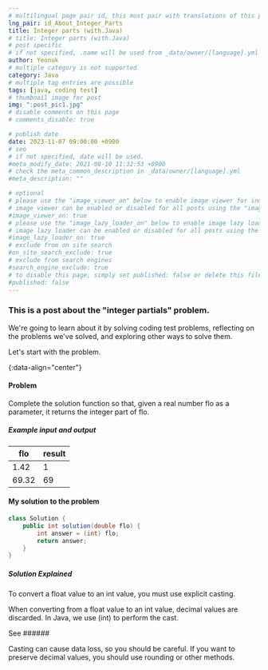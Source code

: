 ```yaml
---
# multilingual page pair id, this must pair with translations of this page. (This name must be unique)
lng_pair: id_About_Integer_Parts
title: Integer parts (with.Java)
# title: Integer parts (with.Java)
# post specific
# if not specified, .name will be used from _data/owner/[language].yml
author: Yeonuk
# multiple category is not supported
category: Java
# multiple tag entries are possible
tags: [java, coding test]
# thumbnail image for post
img: ":post_pic1.jpg"
# disable comments on this page
# comments_disable: true

# publish date
date: 2023-11-07 09:00:00 +0900
# seo
# if not specified, date will be used.
#meta_modify_date: 2021-08-10 11:32:53 +0900
# check the meta_common_description in _data/owner/[language].yml
#meta_description: ""

# optional
# please use the "image_viewer_on" below to enable image viewer for individual pages or posts (_posts/ or [language]/_posts folders).
# image viewer can be enabled or disabled for all posts using the "image_viewer_posts: true" setting in _data/conf/main.yml.
#image_viewer_on: true
# please use the "image_lazy_loader_on" below to enable image lazy loader for individual pages or posts (_posts/ or [language]/_posts folders).
# image lazy loader can be enabled or disabled for all posts using the "image_lazy_loader_posts: true" setting in _data/conf/main.yml.
#image_lazy_loader_on: true
# exclude from on site search
#on_site_search_exclude: true
# exclude from search engines
#search_engine_exclude: true
# to disable this page, simply set published: false or delete this file
#published: false
---
```


<!-- outline-start -->

### This is a post about the "integer partials" problem.

We're going to learn about it by solving coding test problems, reflecting on the problems we've solved, and exploring other ways to solve them.

Let's start with the problem.

{:data-align="center"}

<!-- outline-end -->

#### Problem

Complete the solution function so that, given a real number flo as a parameter, it returns the integer part of flo.

##### Example input and output

| flo   | result |
| ----- | ------ |
| 1.42  | 1      |
| 69.32 | 69     |

#### My solution to the problem

```java
class Solution {
    public int solution(double flo) {
        int answer = (int) flo;
        return answer;
    }
}
```

##### Solution Explained

To convert a float value to an int value, you must use explicit casting.

When converting from a float value to an int value, decimal values are discarded. In Java, we use (int) to perform the cast.

See ######

Casting can cause data loss, so you should be careful. If you want to preserve decimal values, you should use rounding or other methods.

